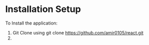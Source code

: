 Installation Setup
==================

To Install the application:
1. Git Clone using git clone https://github.com/amir0105/react.git
2. 
